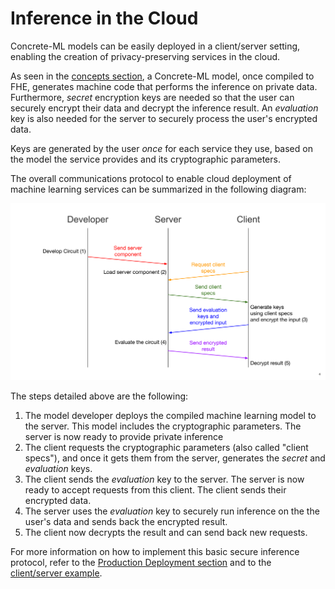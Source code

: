 # Inference in the Cloud

Concrete-ML models can be easily deployed in a client/server setting, enabling the creation
of privacy-preserving services in the cloud.

As seen in the [concepts section](../getting-started/concepts.md), a Concrete-ML model, once
compiled to FHE, generates machine code that performs the inference on private data. Furthermore,
_secret_ encryption keys are needed so that the user can securely encrypt their data and decrypt the inference
result. An _evaluation_ key is also needed for the server to securely process the user's encrypted data.

Keys are generated by the user _once_ for each service they use, based on the model the service provides
and its cryptographic parameters.

The overall communications protocol to enable cloud deployment of machine learning services can be
summarized in the following diagram:

![](../figures/ClientServerDiag.png)

The steps detailed above are the following:

1. The model developer deploys the compiled machine learning model to the server. This model includes the cryptographic parameters. The server is now ready to provide private inference
1. The client requests the cryptographic parameters (also called "client specs"), and once it gets them from the server, generates the _secret_ and _evaluation_ keys.
1. The client sends the _evaluation_ key to the server. The server is now ready to accept requests from this client. The client sends their encrypted data.
1. The server uses the _evaluation_ key to securely run inference on the the user's data and sends back the encrypted result.
1. The client now decrypts the result and can send back new requests.

For more information on how to implement this basic secure inference protocol, refer to the [Production Deployment section](../advanced-topics/client_server.md) and to the [client/server example](https://github.com/zama-ai/concrete-ml/blob/release/0.3.x/docs/advanced_examples/ClientServer.ipynb).

